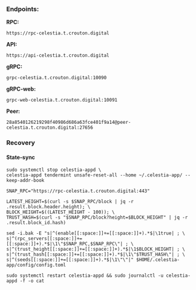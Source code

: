 ### Endpoints:

**RPC:**
```https
https://rpc-celestia.t.crouton.digital
```
**API:**
```https
https://api-celestia.t.crouton.digital
```
**gRPC:**
```
grpc-celestia.t.crouton.digital:10090
```
**gRPC-web:**
```
grpc-web-celestia.t.crouton.digital:10091
```

**Peer:**
```
28a8540126219298f40986d686a63fce401f9a14@peer-celestia.t.crouton.digital:27656
```

### Recovery

#### State-sync
```
sudo systemctl stop celestia-appd \
celestia-appd tendermint unsafe-reset-all --home ~/.celestia-app/ --keep-addr-book
```
```
SNAP_RPC="https://rpc-celestia.t.crouton.digital:443"
```
```
LATEST_HEIGHT=$(curl -s $SNAP_RPC/block | jq -r .result.block.header.height); \
BLOCK_HEIGHT=$((LATEST_HEIGHT - 100)); \
TRUST_HASH=$(curl -s "$SNAP_RPC/block?height=$BLOCK_HEIGHT" | jq -r .result.block_id.hash)
```
```
sed -i.bak -E "s|^(enable[[:space:]]+=[[:space:]]+).*$|\1true| ; \
s|^(rpc_servers[[:space:]]+=[[:space:]]+).*$|\1\"$SNAP_RPC,$SNAP_RPC\"| ; \
s|^(trust_height[[:space:]]+=[[:space:]]+).*$|\1$BLOCK_HEIGHT| ; \
s|^(trust_hash[[:space:]]+=[[:space:]]+).*$|\1\"$TRUST_HASH\"| ; \
s|^(seeds[[:space:]]+=[[:space:]]+).*$|\1\"\"|" $HOME/.celestia-app/config/config.toml
```
```
sudo systemctl restart celestia-appd && sudo journalctl -u celestia-appd -f -o cat
```

